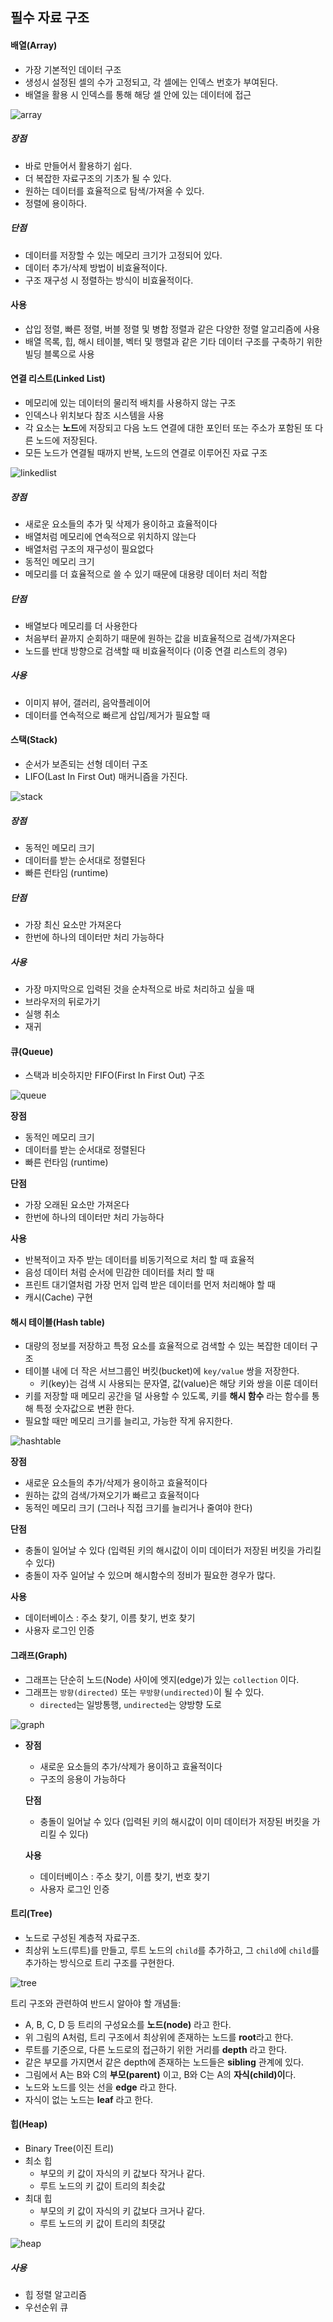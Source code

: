 ## 필수 자료 구조

#### 배열(Array)

- 가장 기본적인 데이터 구조
- 생성시 설정된 셀의 수가 고정되고, 각 셀에는 인덱스 번호가 부여된다.
- 배열을 활용 시 인덱스를 통해 해당 셀 안에 있는 데이터에 접근

![array](images/array.png)



##### 장점

- 바로 만들어서 활용하기 쉽다.
- 더 복잡한 자료구조의 기초가 될 수 있다.
- 원하는 데이터를 효율적으로 탐색/가져올 수 있다.
- 정렬에 용이하다.

##### 단점

- 데이터를 저장할 수 있는 메모리 크기가 고정되어 있다.
- 데이터 추가/삭제 방법이 비효율적이다.
- 구조 재구성 시 정렬하는 방식이 비효율적이다.

#### 사용

- 삽입 정렬, 빠른 정렬, 버블 정렬 및 병합 정렬과 같은 다양한 정렬 알고리즘에 사용
- 배열 목록, 힙, 해시 테이블, 벡터 및 행렬과 같은 기타 데이터 구조를 구축하기 위한 빌딩 블록으로 사용

#### 연결 리스트(Linked List)

- 메모리에 있는 데이터의 물리적 배치를 사용하지 않는 구조
- 인덱스나 위치보다 참조 시스템을 사용
- 각 요소는 **노드**에 저장되고 다음 노드 연결에 대한 포인터 또는 주소가 포함된 또 다른 노드에 저장된다.
- 모든 노드가 연결될 때까지 반복, 노드의 연결로 이루어진 자료 구조

![linkedlist](images/linkedlist.png)

##### 장점

- 새로운 요소들의 추가 및 삭제가 용이하고 효율적이다
- 배열처럼 메모리에 연속적으로 위치하지 않는다
- 배열처럼 구조의 재구성이 필요없다
- 동적인 메모리 크기
- 메모리를 더 효율적으로 쓸 수 있기 때문에 대용량 데이터 처리 적합

##### 단점

- 배열보다 메모리를 더 사용한다
- 처음부터 끝까지 순회하기 때문에 원하는 값을 비효율적으로 검색/가져온다
- 노드를 반대 방향으로 검색할 때 비효율적이다 (이중 연결 리스트의 경우)

##### 사용

- 이미지 뷰어, 갤러리, 음악플레이어
- 데이터를 연속적으로 빠르게 삽입/제거가 필요할 때

#### 스택(Stack)

- 순서가 보존되는 선형 데이터 구조
- LIFO(Last In First Out) 매커니즘을 가진다.

![stack](images/stack.png)

##### 장점

- 동적인 메모리 크기
- 데이터를 받는 순서대로 정렬된다
- 빠른 런타임 (runtime)

##### 단점

- 가장 최신 요소만 가져온다
- 한번에 하나의 데이터만 처리 가능하다

##### 사용

- 가장 마지막으로 입력된 것을 순차적으로 바로 처리하고 싶을 때
- 브라우저의 뒤로가기
- 실행 취소
- 재귀

#### 큐(Queue)

- 스택과 비슷하지만 FIFO(First In First Out) 구조

![queue](images/queue.png)

**장점**

- 동적인 메모리 크기
- 데이터를 받는 순서대로 정렬된다
- 빠른 런타임 (runtime)

**단점**

- 가장 오래된 요소만 가져온다
- 한번에 하나의 데이터만 처리 가능하다

**사용**

- 반복적이고 자주 받는 데이터를 비동기적으로 처리 할 때 효율적
- 음성 데이터 처럼 순서에 민감한 데이터를 처리 할 때
- 프린트 대기열처럼 가장 먼저 입력 받은 데이터를 먼저 처리해야 할 때
- 캐시(Cache) 구현

#### 해시 테이블(Hash table)

- 대량의 정보를 저장하고 특정 요소를 효율적으로 검색할 수 있는 복잡한 데이터 구조
- 테이블 내에 더 작은 서브그룹인 버킷(bucket)에 `key/value` 쌍을 저장한다.
  - 키(key)는 검색 시 사용되는 문자열, 값(value)은 해당 키와 쌍을 이룬 데이터
- 키를 저장할 때 메모리 공간을 덜 사용할 수 있도록, 키를 **해시 함수** 라는 함수를 통해 특정 숫자값으로 변환 한다.
- 필요할 때만 메모리 크기를 늘리고, 가능한 작게 유지한다.

![hashtable](images/hashtable.png)

**장점**

- 새로운 요소들의 추가/삭제가 용이하고 효율적이다
- 원하는 값의 검색/가져오기가 빠르고 효율적이다
- 동적인 메모리 크기 (그러나 직접 크기를 늘리거나 줄여야 한다)

**단점**

- 충돌이 일어날 수 있다 (입력된 키의 해시값이 이미 데이터가 저장된 버킷을 가리킬 수 있다)
- 충돌이 자주 일어날 수 있으며 해시함수의 정비가 필요한 경우가 많다.

**사용**

- 데이터베이스 : 주소 찾기, 이름 찾기, 번호 찾기
- 사용자 로그인 인증

#### 그래프(Graph)

- 그래프는 단순히 노드(Node) 사이에 엣지(edge)가 있는 `collection` 이다.
- 그래프는 `방향(directed)` 또는 `무방향(undirected)`이 될 수 있다.
  - `directed`는 일방통행, `undirected`는 양방향 도로

![graph](images/graph.png)

- **장점**

  - 새로운 요소들의 추가/삭제가 용이하고 효율적이다
  - 구조의 응용이 가능하다

  **단점**

  - 충돌이 일어날 수 있다 (입력된 키의 해시값이 이미 데이터가 저장된 버킷을 가리킬 수 있다)

  **사용**

  - 데이터베이스 : 주소 찾기, 이름 찾기, 번호 찾기
  - 사용자 로그인 인증

#### 트리(Tree)

- 노드로 구성된 계층적 자료구조.
- 최상위 노드(루트)를 만들고, 루트 노드의 `child`를 추가하고, 그 `child`에 `child`를 추가하는 방식으로 트리 구조를 구현한다.

![tree](images/tree.png)

트리 구조와 관련하여 반드시 알아야 할 개념들:

- A, B, C, D 등 트리의 구성요소를 **노드(node)** 라고 한다.
- 위 그림의 A처럼, 트리 구조에서 최상위에 존재하는 노드를 **root**라고 한다.
- 루트를 기준으로, 다른 노드로의 접근하기 위한 거리를 **depth** 라고 한다.
- 같은 부모를 가지면서 같은 depth에 존재하는 노드들은 **sibling** 관계에 있다.
- 그림에서 A는 B와 C의 **부모(parent)** 이고, B와 C는 A의 **자식(child)이**다.
- 노드와 노드를 잇는 선을 **edge** 라고 한다.
- 자식이 없는 노드는 **leaf** 라고 한다.

#### 힙(Heap)

- Binary Tree(이진 트리)
- 최소 힙 
  - 부모의 키 값이 자식의 키 값보다 작거나 같다.
  - 루트 노드의 키 값이 트리의 최솟값
- 최대 힙
  - 부모의 키 값이 자식의 키 값보다 크거나 같다.
  - 루트 노드의 키 값이 트리의 최댓값

![heap](images/heap.png)

##### 사용

- 힙 정렬 알고리즘
- 우선순위 큐